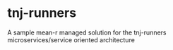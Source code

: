 # tnj-runners
A sample mean-r managed solution for the tnj-runners microservices/service oriented architecture
